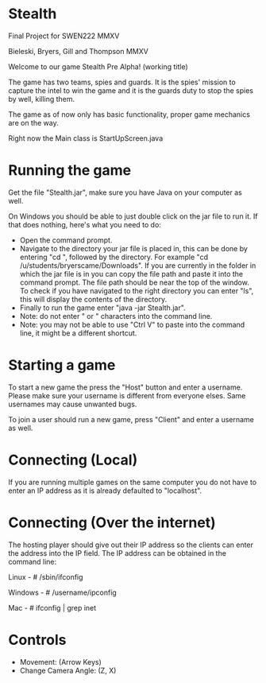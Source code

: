 # Stealth
Final Project for SWEN222 MMXV

Bieleski, Bryers, Gill and Thompson MMXV

Welcome to our game Stealth Pre Alpha! (working title)

The game has two teams, spies and guards. It is the spies' mission to capture the intel
to win the game and it is the guards duty to stop the spies by well, killing them.

The game as of now only has basic functionality, proper game mechanics are on the way.

Right now the Main class is StartUpScreen.java

# Running the game

Get the file "Stealth.jar", make sure you have Java on your computer as well.

On Windows you should be able to just double click on the jar file to run it. If that does nothing, here's what you need to do:
- Open the command prompt.
- Navigate to the directory your jar file is placed in, this can be done by entering "cd ", followed by the directory. For example "cd /u/students/bryerscame/Downloads". If you are currently in the folder in which the jar file is in you can copy the file path and paste it into the command prompt. The file path should be near the top of the window. To check if you have navigated to the right directory you can enter "ls", this will display the contents of the directory.
- Finally to run the game enter "java -jar Stealth.jar".
- Note: do not enter " or " characters into the command line.
- Note: you may not be able to use "Ctrl V" to paste into the command line, it might be a different shortcut.

# Starting a game

To start a new game the press the "Host" button and enter a username. Please make sure your username is different
from everyone elses. Same usernames may cause unwanted bugs.

To join a user should run a new game, press "Client" and enter a username as well.

# Connecting (Local)

If you are running multiple games on the same computer you do not have to enter an IP address as it is already defaulted to "localhost".

# Connecting (Over the internet)

The hosting player should give out their IP address so the clients can enter the address into the IP field.
The IP address can be obtained in the command line:
  
  Linux - # /sbin/ifconfig
  
  Windows - # /username/ipconfig
  
  Mac - # ifconfig | grep inet
  
# Controls

- Movement: (Arrow Keys)
- Change Camera Angle: (Z, X)




